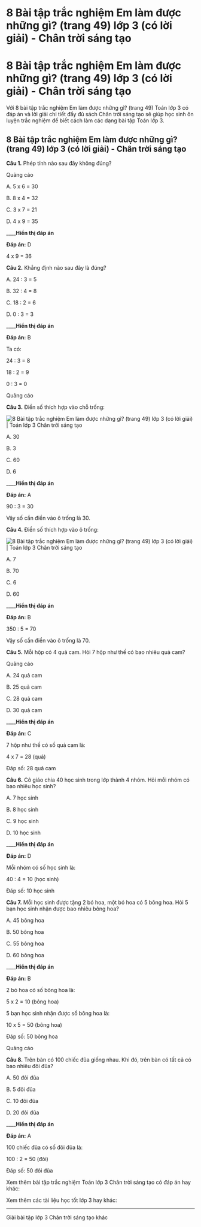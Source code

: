 # 8 Bài tập trắc nghiệm Em làm được những gì? (trang 49) lớp 3 (có lời giải) - Chân trời sáng tạo

# 8 Bài tập trắc nghiệm Em làm được những gì? (trang 49) lớp 3 (có lời giải) - Chân trời sáng tạo

Với 8 bài tập trắc nghiệm Em làm được những gì? (trang 49) Toán lớp 3 có đáp án và lời giải chi tiết đầy đủ sách Chân trời sáng tạo sẽ giúp học sinh ôn luyện trắc nghiệm để biết cách làm các dạng bài tập Toán lớp 3.

## 8 Bài tập trắc nghiệm Em làm được những gì? (trang 49) lớp 3 (có lời giải) - Chân trời sáng tạo

**Câu 1.** Phép tính nào sau đây không đúng?

Quảng cáo

A. 5 x 6 = 30

B. 8 x 4 = 32

C. 3 x 7 = 21

D. 4 x 9 = 35

____**Hiển thị đáp án**

**Đáp án:** D

4 x 9 = 36

**Câu 2.** Khẳng định nào sau đây là đúng?

A. 24 : 3 = 5

B. 32 : 4 = 8

C. 18 : 2 = 6

D. 0 : 3 = 3

____**Hiển thị đáp án**

**Đáp án:** B

Ta có: 

24 : 3 = 8

18 : 2 = 9

0 : 3 = 0

Quảng cáo

**Câu 3.** Điền số thích hợp vào chỗ trống:

![8 Bài tập trắc nghiệm Em làm được những gì? \(trang 49\) lớp 3 \(có lời giải\) | Toán lớp 3 Chân trời sáng tạo](https://vietjack.com/toan-3-ct/images/trac-nghiem-em-lam-duoc-nhung-gi-3-244622.PNG)

A. 30

B. 3

C. 60

D. 6

____**Hiển thị đáp án**

**Đáp án:** A

90 : 3 = 30

Vậy số cần điền vào ô trống là 30.

**Câu 4.** Điền số thích hợp vào ô trống:

![8 Bài tập trắc nghiệm Em làm được những gì? \(trang 49\) lớp 3 \(có lời giải\) | Toán lớp 3 Chân trời sáng tạo](https://vietjack.com/toan-3-ct/images/trac-nghiem-em-lam-duoc-nhung-gi-3-244623.PNG)

A. 7

B. 70

C. 6

D. 60

____**Hiển thị đáp án**

**Đáp án:** B

350 : 5 = 70

Vậy số cần điền vào ô trống là 70.

**Câu 5.** Mỗi hộp có 4 quả cam. Hỏi 7 hộp như thế có bao nhiêu quả cam?

Quảng cáo

A. 24 quả cam

B. 25 quả cam

C. 28 quả cam

D. 30 quả cam

____**Hiển thị đáp án**

**Đáp án:** C

7 hộp như thế có số quả cam là:

4 x 7 = 28 (quả)

Đáp số: 28 quả cam

**Câu 6.** Cô giáo chia 40 học sinh trong lớp thành 4 nhóm. Hỏi mỗi nhóm có bao nhiêu học sinh?

A. 7 học sinh

B. 8 học sinh

C. 9 học sinh

D. 10 học sinh

____**Hiển thị đáp án**

**Đáp án:** D

Mỗi nhóm có số học sinh là:

40 : 4 = 10 (học sinh)

Đáp số: 10 học sinh

**Câu 7.** Mỗi học sinh được tặng 2 bó hoa, một bó hoa có 5 bông hoa. Hỏi 5 bạn học sinh nhận được bao nhiêu bông hoa?

A. 45 bông hoa

B. 50 bông hoa

C. 55 bông hoa

D. 60 bông hoa

____**Hiển thị đáp án**

**Đáp án:** B

2 bó hoa có số bông hoa là: 

5 x 2 = 10 (bông hoa)

5 bạn học sinh nhận được số bông hoa là:

10 x 5 = 50 (bông hoa)

Đáp số: 50 bông hoa

Quảng cáo

**Câu 8.** Trên bàn có 100 chiếc đũa giống nhau. Khi đó, trên bàn có tất cả có bao nhiêu đôi đũa?

A. 50 đôi đũa

B. 5 đôi đũa

C. 10 đôi đũa

D. 20 đôi đũa

____**Hiển thị đáp án**

**Đáp án:** A

100 chiếc đũa có số đôi đũa là:

100 : 2 = 50 (đôi)

Đáp số: 50 đôi đũa

Xem thêm bài tập trắc nghiệm Toán lớp 3 Chân trời sáng tạo có đáp án hay khác:

Xem thêm các tài liệu học tốt lớp 3 hay khác:

* * *

Giải bài tập lớp 3 Chân trời sáng tạo khác
